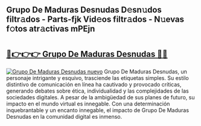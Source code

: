## Grupo De Maduras Desnudas D𝚎sn𝚞dos filtr𝚊dos - Parts-fjk Vid𝚎os filtr𝚊dos - N𝚞evas f𝚘tos atr𝚊ctivas mPEjn

# <h2><a href="http://mb9xln.tromn.icu/?c=Grupo+De+Maduras+Desnudas">🔗👉👉👉 Grupo De Maduras Desnudas 🔗🔗</a></h2>

[![Grupo De Maduras Desnudas nuevo](https://i.imgur.com/pEAQMta.gif)](http://mb9xln.tromn.icu/?c=Grupo+De+Maduras+Desnudas)
Grupo De Maduras Desnudas, un personaje intrigante y esquivo, trasciende las etiquetas simples. Su estilo distintivo de comunicación en línea ha cautivado y provocado críticas, generando debates sobre ética, individualidad y las complejidades de las sociedades digitales. A pesar de la ambigüedad de sus planes de futuro, su impacto en el mundo virtual es innegable. Con una determinación inquebrantable y un encanto innegable, el impacto de Grupo De Maduras Desnudas en la comunidad digital es inmenso.
